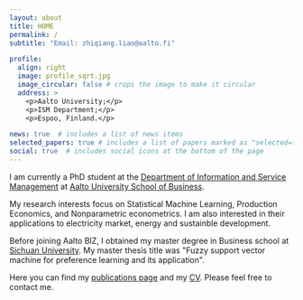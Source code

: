 ```yaml
---
layout: about
title: HOME
permalink: /
subtitle: "Email: zhiqiang.liao@aalto.fi"

profile:
  align: right
  image: profile_sqrt.jpg
  image_circular: false # crops the image to make it circular
  address: >
    <p>Aalto University;</p>
    <p>ISM Department;</p>
    <p>Espoo, Finland.</p>

news: true  # includes a list of news items
selected_papers: true # includes a list of papers marked as "selected={true}"
social: true  # includes social icons at the bottom of the page
---
```


I am currently a PhD student at the [Department of Information and Service Management](https://www.aalto.fi/en/department-of-information-and-service-management) at [Aalto University School of Business](https://www.aalto.fi/en/school-of-business). 

My research interests focus on Statistical Machine Learning, Production Economics, and Nonparametric econometrics. I am also interested in their applications to electricity market, energy and sustainble development.

Before joining Aalto BIZ, I obtained my master degree in Business school at [Sichuan University](https://en.scu.edu.cn/). My master thesis title was "Fuzzy support vector machine for preference learning and its application".

Here you can find my [publications page](/publications/) and my [CV](/cv/). Please feel free to contact me.
